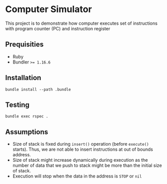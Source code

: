 # Computer Simulator
This project is to demonstrate how computer executes set of instructions with program counter (PC) and instruction register

## Prequisities
- Ruby 
- Bundler `>= 1.16.6`

## Installation
```
bundle install --path .bundle
```

## Testing
```
bundle exec rspec .
```

## Assumptions
- Size of stack is fixed during `insert()` operation (before `execute()` starts). Thus, we are not able to insert instructions at out of bounds address.
- Size of stack might increase dynamically during execution as the number of data that we push to stack might be more than the initial size of stack.
- Execution will stop when the data in the address is `STOP` or `nil`